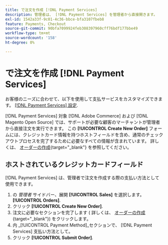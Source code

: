 ```yaml
---
title: で注文を作成 [!DNL Payment Services]
description: 管理者は、 [!DNL Payment Services] を管理者から直接開きます。
exl-id: 1542a33f-9c01-4c36-bbce-bfa3107fbeb8
feature: Payments, Checkout
source-git-commit: 90bfa7099924feb308397960cff76bdf177bbe49
workflow-type: tm+mt
source-wordcount: '158'
ht-degree: 0%

---
```


# で注文を作成 [!DNL Payment Services]

お客様のニーズに合わせて、以下を使用して支払サービスをカスタマイズできます。 [[!DNL Payment Services] 設定](settings.md).

[!DNL Payment Services] 対象 [!DNL Adobe Commerce] および [!DNL Magento Open Source] では、サポートが必要な顧客のマーチャントが管理者から直接注文を実行できます。 この **[!UICONTROL Create New Order]** フォームには、クレジットカード情報を持つホストフィールドを含め、通常のチェックアウトプロセスを完了するために必要なすべての情報が含まれています。 詳しくは、 [オーダーの作成](https://docs.magento.com/user-guide/customers/customer-account-create-order.html){target="_blank"} を参照してください。

## ホストされているクレジットカードフィールド

[!DNL Payment Services] は、管理者で注文を作成する際の支払い方法として使用できます。

1. の _管理者_ サイドバー、展開 **[!UICONTROL Sales]** を選択します。 **[!UICONTROL Orders]**.
1. クリック **[!UICONTROL Create New Order]**.
1. 注文に必要なセクションを完了します ( 詳しくは、 [オーダーの作成](https://docs.magento.com/user-guide/customers/customer-account-create-order.html){target="_blank"}) をクリックします。
1. 内 _[!UICONTROL Payment Method]_セクションで、 [!DNL Payment Services] 支払い方法として。
1. クリック **[!UICONTROL Submit Order]**.
